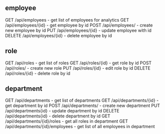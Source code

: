 employee
----------
GET     /api/employees           - get list of employees for analytics
GET     /api/employees/{id}      - get employee by id
POST    /api/employees/          - create new employee by id
PUT     /api/employees/{id}      - update employee with id
DELETE  /api/employees/{id}      - delete employee by id

role
----------
GET     /api/roles       - get list of roles
GET     /api/roles/{id}  - get role by id
POST    /api/roles/  - create new role
PUT     /api/roles/{id}  - edit role by id
DELETE  /api/roles/{id}  - delete role by id

department
----------
GET     /api/departments                 - get list of departments
GET     /api/departments/{id}            - get department by id
POST    /api/departments/                - create new department
PUT     /api/departments{id}             - update department by id
DELETE  /api/departments{id}             - delete department by id
GET     /api/departments/{id}/roles       - get all roles in department
GET     /api/departments/{id}/employees   - get list of all employees in department